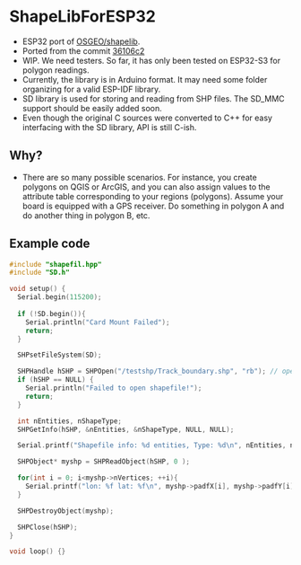# ShapeLibForESP32
- ESP32 port of [OSGEO/shapelib](https://github.com/OSGeo/shapelib).
- Ported from the commit [36106c2](https://github.com/OSGeo/shapelib/commit/36106c2b80ab253f022d756f0ecdd2f952620d56)
- WIP. We need testers. So far, it has only been tested on ESP32-S3 for polygon readings.
- Currently, the library is in Arduino format. It may need some folder organizing for a valid ESP-IDF library.
- SD library is used for storing and reading from SHP files. The SD_MMC support should be easily added soon.
- Even though the original C sources were converted to C++ for easy interfacing with the SD library, API is still C-ish.

## Why?
- There are so many possible scenarios. For instance, you create polygons on QGIS or ArcGIS, and you can also assign values to the attribute table corresponding to your regions (polygons). Assume your board is equipped with a GPS receiver. Do something in polygon A and do another thing in polygon B, etc.

## Example code

```c++
#include "shapefil.hpp"
#include "SD.h"

void setup() {
  Serial.begin(115200);
  
  if (!SD.begin()){
    Serial.println("Card Mount Failed");
    return;
  }

  SHPsetFileSystem(SD);

  SHPHandle hSHP = SHPOpen("/testshp/Track_boundary.shp", "rb"); // open a shp in the SD card including a polygon
  if (hSHP == NULL) {
    Serial.println("Failed to open shapefile!");
    return;
  }

  int nEntities, nShapeType;
  SHPGetInfo(hSHP, &nEntities, &nShapeType, NULL, NULL);

  Serial.printf("Shapefile info: %d entities, Type: %d\n", nEntities, nShapeType);

  SHPObject* myshp = SHPReadObject(hSHP, 0 );

  for(int i = 0; i<myshp->nVertices; ++i){
    Serial.printf("lon: %f lat: %f\n", myshp->padfX[i], myshp->padfY[i]);
  }

  SHPDestroyObject(myshp);

  SHPClose(hSHP);
}

void loop() {}

```